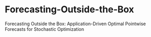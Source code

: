 # Forecasting-Outside-the-Box
Forecasting Outside the Box: Application-Driven Optimal Pointwise Forecasts for Stochastic Optimization
